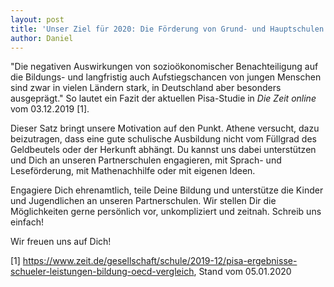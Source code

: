```yaml
---
layout: post
title: 'Unser Ziel für 2020: Die Förderung von Grund- und Hauptschulen verdoppeln. Helft uns dabei!'
author: Daniel
---
```

"Die negativen Auswirkungen von sozioökonomischer Benachteiligung auf die Bildungs- und langfristig auch Aufstiegschancen von jungen Menschen sind zwar in vielen Ländern stark, in Deutschland aber besonders ausgeprägt." 
So lautet ein Fazit der aktuellen Pisa-Studie in <i>Die Zeit online</i> vom 03.12.2019 [1].

Dieser Satz bringt unsere Motivation auf den Punkt. Athene versucht, dazu beizutragen, dass eine gute schulische Ausbildung nicht vom Füllgrad des Geldbeutels oder der Herkunft abhängt. Du kannst uns dabei unterstützen und Dich an unseren Partnerschulen engagieren, mit Sprach- und Leseförderung, mit Mathenachhilfe oder mit eigenen Ideen.

Engagiere Dich ehrenamtlich, teile Deine Bildung und unterstütze die Kinder und Jugendlichen an unseren Partnerschulen. Wir stellen Dir die Möglichkeiten gerne persönlich vor, unkompliziert und zeitnah. Schreib uns einfach!

Wir freuen uns auf Dich! 


[1] https://www.zeit.de/gesellschaft/schule/2019-12/pisa-ergebnisse-schueler-leistungen-bildung-oecd-vergleich, Stand vom 05.01.2020

